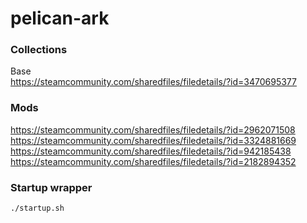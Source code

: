 # pelican-ark

### Collections
Base  
https://steamcommunity.com/sharedfiles/filedetails/?id=3470695377

### Mods
https://steamcommunity.com/sharedfiles/filedetails/?id=2962071508
https://steamcommunity.com/sharedfiles/filedetails/?id=3324881669
https://steamcommunity.com/sharedfiles/filedetails/?id=942185438
https://steamcommunity.com/sharedfiles/filedetails/?id=2182894352

### Startup wrapper
`./startup.sh`